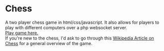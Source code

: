# Chess
 A two player chess game in html/css/javascript.
It also allows for players to play with different computers over a php websocket server.
<br>
 [Play game here.](html/chess.html)
<br>
If you're new to the chess, I'd ask to go through this [Wikipedia Article on Chess](https://en.m.wikipedia.org/wiki/Chess) for a general overview of the game.
